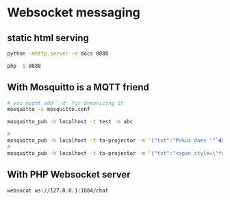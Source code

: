 # Websocket messaging

## static html serving

```bash
python -mhttp.server -d docs 8088
```

```bash
php -S 8088
```

## With Mosquitto is a MQTT friend

```bash
# you might add '-d' for demonizing it
mosquitto -c mosquitto.conf
```

```bash
mosquitto_pub -h localhost -t test -m abc
```

```bash
#
mosquitto_pub -h localhost -t to-projector -m '{"txt":"Pokus dnes '"`date`"'"}'
#
mosquitto_pub -h localhost -t to-projector -m '{"txt":"<span style=\"font-size:200%\">😀😆🥹😅😂🤣</span>"}'
```

## With PHP Websocket server

```bash
websocat ws://127.0.0.1:1884/chat
```
